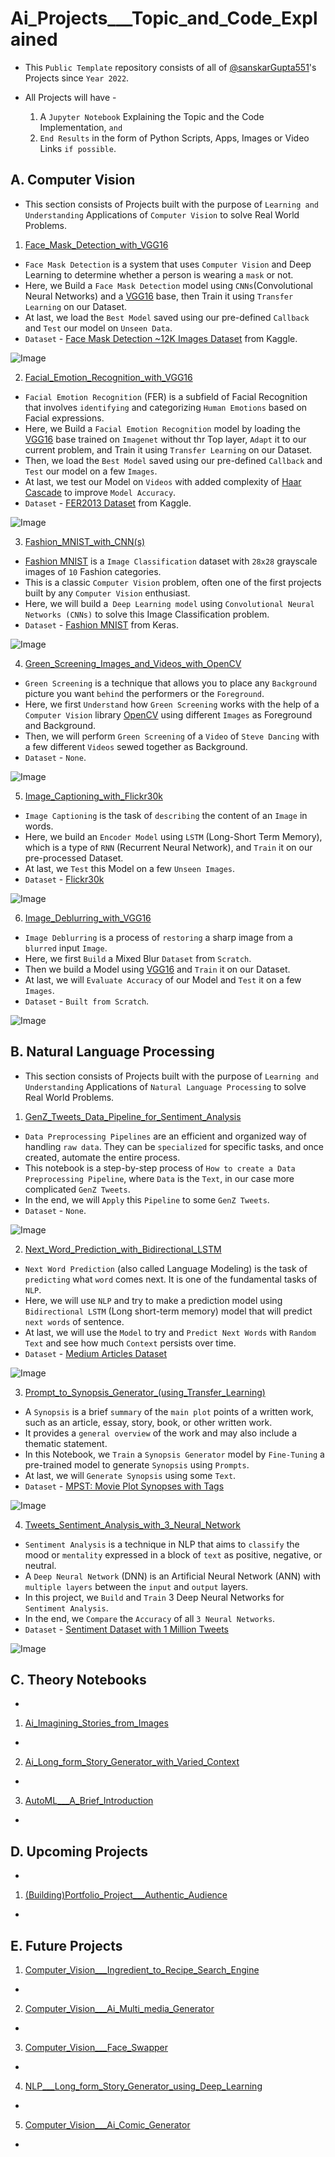 # Ai_Projects___Topic_and_Code_Explained

* This `Public Template` repository consists of all of [@sanskarGupta551](https://github.com/sanskarGupta551)'s Projects since `Year 2022`.

* All Projects will have -
    1. A `Jupyter Notebook` Explaining the Topic and the Code Implementation, `and`
    2. `End Results` in the form of Python Scripts, Apps, Images or Video Links `if possible`.

## A. Computer Vision 

* This section consists of Projects built with the purpose of `Learning and Understanding` Applications of `Computer Vision` to solve Real World Problems.

1. [Face_Mask_Detection_with_VGG16](https://github.com/sanskarGupta551/Ai_Projects___Topic_and_Code_Explained/blob/main/Computer_Vision___Face_Mask_Detection_with_VGG16/Face_Mask_Detection_with_VGG16.ipynb)

* `Face Mask Detection` is a system that uses `Computer Vision` and Deep Learning to determine whether a person is wearing a `mask` or not.
* Here, we Build a `Face Mask Detection` model using `CNNs`(Convolutional Neural Networks) and a [VGG16](https://www.tensorflow.org/api_docs/python/tf/keras/applications/vgg16/VGG16) base, then Train it using `Transfer Learning` on our Dataset.
* At last, we load the `Best Model` saved using our pre-defined `Callback` and `Test` our model on `Unseen Data`.
* `Dataset` - [Face Mask Detection ~12K Images Dataset](https://www.kaggle.com/datasets/ashishjangra27/face-mask-12k-images-dataset) from Kaggle.

![Image](https://www.intertecsystems.com/wp-content/uploads/2020/05/face-mask-detection-software-e1591538656411.png)

2. [Facial_Emotion_Recognition_with_VGG16](https://github.com/sanskarGupta551/Ai_Projects___Topic_and_Code_Explained/blob/main/Computer_Vision___Facial_Emotion_Recognition_with_VGG16/Facial_Emotion_Recognition_with_VGG16.ipynb)

* `Facial Emotion Recognition` (FER) is a subfield of Facial Recognition that involves `identifying` and categorizing `Human Emotions` based on Facial expressions.
* Here, we Build a `Facial Emotion Recognition` model by loading the [VGG16](https://www.tensorflow.org/api_docs/python/tf/keras/applications/vgg16/VGG16) base trained on `Imagenet` without thr Top layer, `Adapt` it to our current problem, and Train it using `Transfer Learning` on our Dataset. 
* Then, we load the `Best Model` saved using our pre-defined `Callback` and `Test` our model on a few `Images`.
* At last, we test our Model on `Videos` with added complexity of [Haar Cascade](https://docs.opencv.org/3.4/d2/d99/tutorial_js_face_detection.html) to improve `Model Accuracy`.
* `Dataset` - [FER2013 Dataset](https://www.kaggle.com/c/challenges-in-representation-learning-facial-expression-recognition-challenge/data) from Kaggle.

![Image](https://i.pinimg.com/originals/b0/bb/1d/b0bb1d0b86bdca1de8ead928064d09d8.png)

3. [Fashion_MNIST_with_CNN(s)](https://github.com/sanskarGupta551/Ai_Projects___Topic_and_Code_Explained/blob/main/Computer_Vision___Fashion_MNIST_with_CNN(s)/Fashion_MNIST_with_CNN(s).ipynb)

* [Fashion MNIST](https://keras.io/api/datasets/fashion_mnist/) is a `Image Classification` dataset with `28x28` grayscale images of `10` Fashion categories.
* This is a classic `Computer Vision` problem, often one of the first projects built by any `Computer Vision` enthusiast.
* Here, we will build a` Deep Learning model` using `Convolutional Neural Networks (CNNs)` to solve this Image Classification problem.
* `Dataset` - [Fashion MNIST](https://keras.io/api/datasets/fashion_mnist/) from Keras.

![Image](https://thiagolcmelo.github.io/assets/img/fashion-mnist.png)

4. [Green_Screening_Images_and_Videos_with_OpenCV](https://github.com/sanskarGupta551/Ai_Projects___Topic_and_Code_Explained/blob/main/Computer_Vision___Green_Screening_Images_and_Videos_with_OpenCV/Green_Screening_Images_and_Videos_with_OpenCV.ipynb)

* `Green Screening` is a technique that allows you to place any `Background` picture you want `behind` the performers or the `Foreground`.
* Here, we first `Understand` how `Green Screening` works with the help of a `Computer Vision` library [OpenCV](https://opencv.org/) using different `Images` as Foreground and Background.
* Then, we will perform `Green Screening` of a `Video` of `Steve Dancing` with a few different `Videos` sewed together as Background. 
* `Dataset` - `None`.

![Image](https://i.ytimg.com/vi/JfyzwWgZT4M/maxresdefault.jpg)

5. [Image_Captioning_with_Flickr30k](https://github.com/sanskarGupta551/Ai_Projects___Topic_and_Code_Explained/blob/main/Computer_Vision___Image_Captioning_with_Flickr30k/Image_Captioning_with_Flickr30k.ipynb)

* `Image Captioning` is the task of `describing` the content of an `Image` in words.
* Here, we build an `Encoder Model` using `LSTM` (Long-Short Term Memory), which is a type of `RNN` (Recurrent Neural Network), and `Train` it on our pre-processed Dataset.
* At last, we `Test` this Model on a few `Unseen Images`.
* `Dataset` - [Flickr30k](https://www.kaggle.com/datasets/eeshawn/flickr30k/data)

![Image](https://petapixel.com/assets/uploads/2016/09/Caption1-800x450.jpg)

6. [Image_Deblurring_with_VGG16](https://github.com/sanskarGupta551/Ai_Projects___Topic_and_Code_Explained/blob/main/Computer_Vision___Image_Deblurring_with_VGG16/Image_Deblurring_with_VGG16.ipynb)

* `Image Deblurring` is a process of `restoring` a sharp image from a `blurred` input `Image`.
* Here, we first `Build` a Mixed Blur `Dataset` from `Scratch`.
* Then we build a Model using [VGG16](https://www.tensorflow.org/api_docs/python/tf/keras/applications/vgg16/VGG16) and `Train` it on our Dataset.
* At last, we will `Evaluate Accuracy` of our Model and `Test` it on a few `Images`.
* `Dataset` - `Built from Scratch`.

![Image](https://th.bing.com/th/id/R.1c95a17451c44bb937d2275bc6ae14d9?rik=FClK479meeWRPA&riu=http%3a%2f%2fwww.ece.northwestern.edu%2flocal-apps%2fmatlabhelp%2ftoolbox%2fimages%2fdeblu10a.gif&ehk=VTBAkwI%2bK%2b2lqG5JtdUoByh24GOJfmcoo8RGX8xAyiY%3d&risl=&pid=ImgRaw&r=0)

## B. Natural Language Processing

* This section consists of Projects built with the purpose of `Learning and Understanding` Applications of `Natural Language Processing` to solve Real World Problems.

1. [GenZ_Tweets_Data_Pipeline_for_Sentiment_Analysis](https://github.com/sanskarGupta551/Ai_Projects___Topic_and_Code_Explained/blob/main/NLP___GenZ_Tweets_Data_Pipeline_for_Sentiment_Analysis/GenZ_Tweets_Data_Pipeline_for_Sentiment_Analysis.ipynb)

* `Data Preprocessing Pipelines` are an efficient and organized way of handling `raw data`. They can be `specialized` for specific tasks, and once created, automate the entire process.
* This notebook is a step-by-step process of `How to create a Data Preprocessing Pipeline`, where `Data` is the `Text`, in our case more complicated `GenZ Tweets`.
* In the end, we will `Apply` this `Pipeline` to some `GenZ Tweets`.
* `Dataset` - `None`.

![Image](https://i.pinimg.com/originals/e1/d0/33/e1d0330eb3bfd698f6c332e0d61f6d11.png)

2. [Next_Word_Prediction_with_Bidirectional_LSTM](https://github.com/sanskarGupta551/Ai_Projects___Topic_and_Code_Explained/blob/main/NLP___Next_Word_Prediction_with_Bidirectional_LSTM/Next_Word_Prediction_with_Bidirectional_LSTM.ipynb)

* `Next Word Prediction` (also called Language Modeling) is the task of `predicting` what `word` comes next. It is one of the fundamental tasks of `NLP`.
* Here, we will use `NLP` and try to make a prediction model using `Bidirectional LSTM` (Long short-term memory) model that will predict `next words` of sentence.
* At last, we will use the `Model` to try and `Predict Next Words` with `Random Text` and see how much `Context` persists over time.
* `Dataset` - [Medium Articles Dataset](https://www.kaggle.com/datasets/dorianlazar/medium-articles-dataset)

![Image](https://i.pinimg.com/originals/3f/b4/2e/3fb42e1f042063e0423496529978dd8e.jpg)

3. [Prompt_to_Synopsis_Generator_(using_Transfer_Learning)](https://github.com/sanskarGupta551/Ai_Projects___Topic_and_Code_Explained/blob/main/NLP___Prompt_to_Plot_Summary_Generator_(Fine-Tuning)/Prompt_to_Synopsis_Generator_(Fine-Tuning).ipynb)

* A `Synopsis` is a brief `summary` of the `main plot` points of a written work, such as an article, essay, story, book, or other written work.
* It provides a `general overview` of the work and may also include a thematic statement.
* In this Notebook, we `Train` a `Synopsis Generator` model by `Fine-Tuning` a pre-trained model to generate `Synopsis` using `Prompts`.
* At last, we will `Generate Synopsis` using some `Text`.
* `Dataset` - [MPST: Movie Plot Synopses with Tags](https://www.kaggle.com/datasets/cryptexcode/mpst-movie-plot-synopses-with-tags)

![Image](https://th.bing.com/th/id/R.62fed4c6ba6af08871ed40c89f4d0a44?rik=bHeTpfghWffTSQ&riu=http%3a%2f%2fsusancushman.com%2fwp-content%2fuploads%2f2012%2f10%2f100_12691.jpg&ehk=u%2fiowcjKxXZcabvS21Q2ExLG0g6YsIK6vJcgkcE7Xxc%3d&risl=&pid=ImgRaw&r=0)

4. [Tweets_Sentiment_Analysis_with_3_Neural_Network](https://github.com/sanskarGupta551/Ai_Projects___Topic_and_Code_Explained/blob/main/NLP___Tweets_Sentiment_Ananlysis_with_3_Neural_Networks/Tweets_Sentiment_Analysis_with_3_Neural_Network.ipynb)

* `Sentiment Analysis` is a technique in NLP that aims to `classify` the mood or `mentality` expressed in a block of `text` as positive, negative, or neutral.
* A `Deep Neural Network` (DNN) is an Artificial Neural Network (ANN) with `multiple layers` between the `input` and `output` layers.
* In this project, we `Build` and `Train` 3 Deep Neural Networks for `Sentiment Analysis`.
* In the end, we `Compare` the `Accuracy` of all `3 Neural Networks`.
* `Dataset` - [Sentiment Dataset with 1 Million Tweets](https://www.kaggle.com/datasets/tariqsays/sentiment-dataset-with-1-million-tweets)

![Image](https://www.altexsoft.com/media/2018/09/sentiment_analysis.jpg)

## C. Theory Notebooks

* 

1. [Ai_Imagining_Stories_from_Images](https://github.com/sanskarGupta551/Ai_Projects___Topic_and_Code_Explained/blob/main/Theory_Notebooks/Ai_Imagining_Stories_from_Images.ipynb)

* 

2. [Ai_Long_form_Story_Generator_with_Varied_Context](https://github.com/sanskarGupta551/Ai_Projects___Topic_and_Code_Explained/blob/main/Theory_Notebooks/Ai_Long_form_Story_Generator_with_Varied_Context.ipynb)

* 

3. [AutoML___A_Brief_Introduction](https://github.com/sanskarGupta551/Ai_Projects___Topic_and_Code_Explained/blob/main/Theory_Notebooks/AutoML___A_Brief_Introduction.ipynb)

* 

## D. Upcoming Projects

* 

1. [(Building)Portfolio_Project___Authentic_Audience](https://github.com/sanskarGupta551/Ai_Projects___Topic_and_Code_Explained/tree/main/(Building)Portfolio_Project___Authentic_Audience)

* 

## E. Future Projects


1. [Computer_Vision___Ingredient_to_Recipe_Search_Engine](https://github.com/sanskarGupta551/Ai_Projects___Topic_and_Code_Explained/tree/main/Upcoming_Projects/Computer_Vision___Ingredient_to_Recipe_Search_Engine)

* 

2. [Computer_Vision___Ai_Multi_media_Generator](https://github.com/sanskarGupta551/Ai_Projects___Topic_and_Code_Explained/tree/main/Upcoming_Projects/Computer_Vision___Ai_Multi_media_Generator)

* 

3. [Computer_Vision___Face_Swapper](https://github.com/sanskarGupta551/Ai_Projects___Topic_and_Code_Explained/tree/main/Upcoming_Projects/Computer_Vision___Face_Swapper)

* 

4. [NLP___Long_form_Story_Generator_using_Deep_Learning](https://github.com/sanskarGupta551/Ai_Projects___Topic_and_Code_Explained/tree/main/Upcoming_Projects/NLP___Long_form_Story_Generator_using_Deep_Learning)

* 

5. [Computer_Vision___Ai_Comic_Generator](https://github.com/sanskarGupta551/Ai_Projects___Topic_and_Code_Explained/tree/main/Upcoming_Projects/Computer_Vision___Ai_Comic_Generator)

* 

